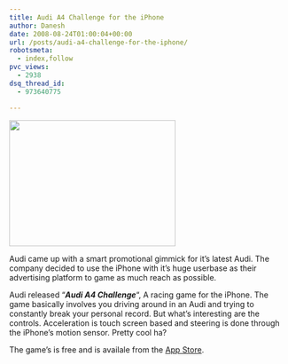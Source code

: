 ```yaml
---
title: Audi A4 Challenge for the iPhone
author: Danesh
date: 2008-08-24T01:00:04+00:00
url: /posts/audi-a4-challenge-for-the-iphone/
robotsmeta:
  - index,follow
pvc_views:
  - 2938
dsq_thread_id:
  - 973640775

---
```

<img loading="lazy" class="alignnone" src="http://farm4.static.flickr.com/3038/2790408676_6726447de9_o.jpg" alt="" width="300" height="227" />

Audi came up with a smart promotional gimmick for it&#8217;s latest Audi. The company decided to use the iPhone with it&#8217;s huge userbase as their advertising platform to game as much reach as possible.

Audi released &#8220;_**Audi A4 Challenge**_&#8220;, A racing game for the iPhone. The game basically involves you driving around in an Audi and trying to constantly break your personal record. But what&#8217;s interesting are the controls. Acceleration is touch screen based and steering is done through the iPhone&#8217;s motion sensor. Pretty cool ha?

The game&#8217;s is free and is availale from the [App Store][1].

 [1]: http://phobos.apple.com/WebObjects/MZStore.woa/wa/viewSoftware?id=288419967&mt=8